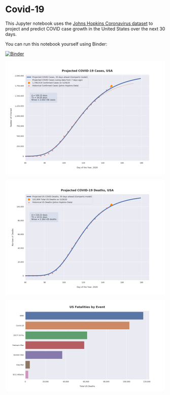 # Covid-19

This Jupyter notebook uses the [Johns Hopkins Coronavirus dataset](https://github.com/CSSEGISandData/COVID-19/blob/master/README.md) to project and predict COVID case growth in the United States over the next 30 days.

You can run this notebook yourself using Binder:

[![Binder](https://mybinder.org/badge_logo.svg)](https://mybinder.org/v2/gh/bws428/covid-19/master?filepath=covid-projections.nbconvert.ipynb)

![Projected Cases plot](https://raw.githubusercontent.com/bws428/covid-19/master/charts/covid-5.29.20.png)

![Projected Deaths plot](https://raw.githubusercontent.com/bws428/covid-19/master/charts/covid-deaths-5.29.20.png)

![Casualties plot](https://raw.githubusercontent.com/bws428/covid-19/master/charts/casualties.png)

